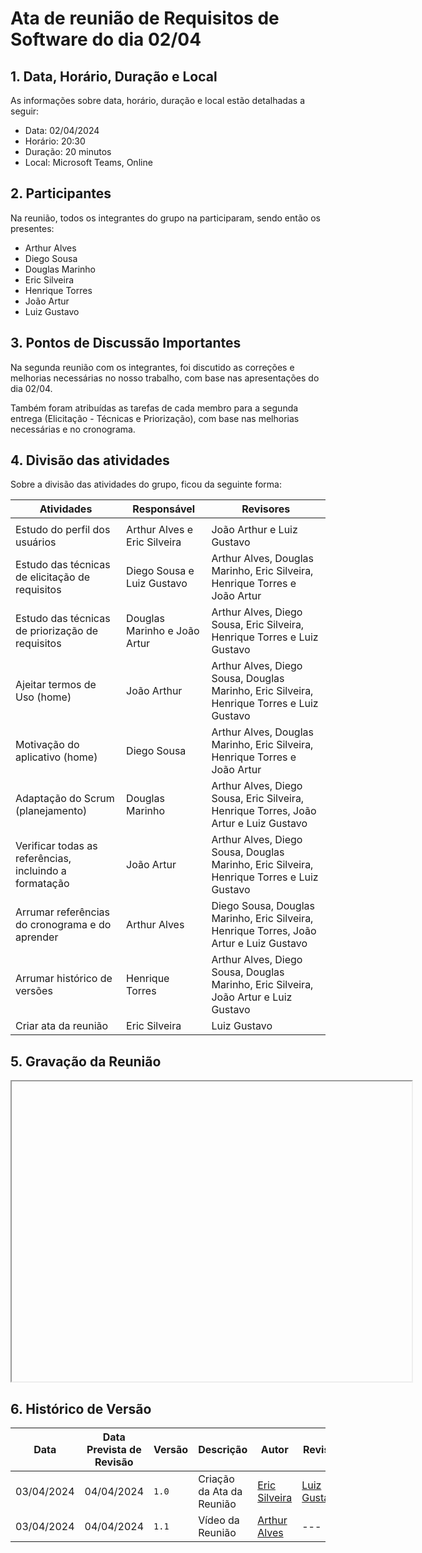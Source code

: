 # Ata de reunião de Requisitos de Software do dia 02/04

## 1.  Data, Horário, Duração e Local
As informações sobre data, horário, duração e local estão detalhadas a seguir:

- Data: 02/04/2024
- Horário: 20:30
- Duração: 20 minutos
- Local: Microsoft Teams, Online

## 2. Participantes
Na reunião, todos os integrantes do grupo na participaram, sendo então os presentes:

- Arthur Alves
- Diego Sousa
- Douglas Marinho
- Eric Silveira
- Henrique Torres
- João Artur
- Luiz Gustavo

## 3. Pontos de Discussão Importantes

Na segunda reunião com os integrantes, foi discutido as correções e melhorias necessárias no nosso trabalho, com base nas apresentações do dia 02/04.

Também foram atribuídas as tarefas de cada membro para a segunda entrega (Elicitação - Técnicas e Priorização), com base nas melhorias necessárias e no cronograma.

## 4. Divisão das atividades

Sobre a divisão das atividades do grupo, ficou da seguinte forma:

|Atividades|Responsável|Revisores|
|----------|-----------|---------|
|  |  |  |
| Estudo do perfil dos usuários | Arthur Alves e Eric Silveira | João Arthur e Luiz Gustavo|
| Estudo das técnicas de elicitação de requisitos | Diego Sousa e Luiz Gustavo | Arthur Alves, Douglas Marinho, Eric Silveira, Henrique Torres e João Artur |
| Estudo das técnicas de priorização de requisitos | Douglas Marinho e João Artur | Arthur Alves, Diego Sousa, Eric Silveira, Henrique Torres e Luiz Gustavo |
| Ajeitar termos de Uso (home) | João Arthur | Arthur Alves, Diego Sousa, Douglas Marinho, Eric Silveira, Henrique Torres e Luiz Gustavo |
| Motivação do aplicativo (home) | Diego Sousa | Arthur Alves, Douglas Marinho, Eric Silveira, Henrique Torres e João Artur |
| Adaptação do Scrum (planejamento) | Douglas Marinho | Arthur Alves, Diego Sousa, Eric Silveira, Henrique Torres, João Artur e Luiz Gustavo |
| Verificar todas as referências, incluindo a formatação | João Artur | Arthur Alves, Diego Sousa, Douglas Marinho, Eric Silveira, Henrique Torres e Luiz Gustavo |
| Arrumar referências do cronograma e do aprender | Arthur Alves | Diego Sousa, Douglas Marinho, Eric Silveira, Henrique Torres, João Artur e Luiz Gustavo |
| Arrumar histórico de versões | Henrique Torres | Arthur Alves, Diego Sousa, Douglas Marinho, Eric Silveira, João Artur e Luiz Gustavo |
| Criar ata da reunião | Eric Silveira | Luiz Gustavo |  

## 5. Gravação da Reunião
<iframe src="" width="640" height="480" allow="autoplay"></iframe>

## 6. Histórico de Versão
|Data|Data Prevista de Revisão|Versão|Descrição|Autor|Revisor|
| ------- | ------ | ------- | -------- | -------- | -------- |
| 03/04/2024 | 04/04/2024| `1.0` | Criação da Ata da Reunião | [Eric Silveira](https://github.com/ericbky) | [Luiz Gustavo](https://github.com/LuizGust4vo) |
| 03/04/2024 | 04/04/2024| `1.1` |Vídeo da Reunião| [Arthur Alves](https://github.com/arthrok) | --- |